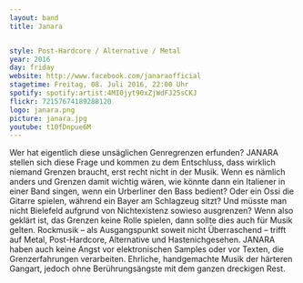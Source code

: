 ```yaml
---
layout: band
title: Janara


style: Post-Hardcore / Alternative / Metal
year: 2016
day: friday
website: http://www.facebook.com/janaraofficial
stagetime: Freitag, 08. Juli 2016, 22:00 Uhr
spotify: spotify:artist:4MI0jyt90xZjWdFJ25sCKJ
flickr: 72157674189288120
logo: janara.png
picture: janara.jpg
youtube: t10fDnpue6M
---
```

Wer hat eigentlich diese unsäglichen Genregrenzen erfunden? JANARA stellen sich diese Frage und kommen zu dem Entschluss, dass wirklich niemand Grenzen braucht, erst recht nicht in der Musik.
Wenn es nämlich anders und Grenzen damit wichtig wären, wie könnte dann ein Italiener in einer Band singen, wenn ein Urberliner den Bass bedient? Oder ein Ossi die Gitarre spielen, während ein Bayer am Schlagzeug sitzt? Und müsste man nicht Bielefeld aufgrund von Nichtexistenz sowieso ausgrenzen? Wenn also geklärt ist, das Grenzen keine Rolle spielen, dann sollte dies auch für Musik gelten. Rockmusik – als Ausgangspunkt soweit nicht Überraschend – trifft auf Metal, Post-Hardcore, Alternative und Hastenichgesehen.
JANARA haben auch keine Angst vor elektronischen Samples oder vor Texten, die Grenzerfahrungen verarbeiten. Ehrliche, handgemachte Musik der härteren Gangart, jedoch ohne Berührungsängste mit dem ganzen dreckigen Rest.
